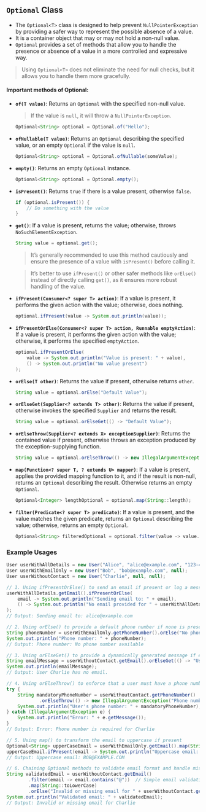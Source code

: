 ## `Optional` Class

- The `Optional<T>` class is designed to help prevent `NullPointerException` by providing a safer way to represent the possible absence of a value.
- It is a container object that may or may not hold a non-null value.
- `Optional` provides a set of methods that allow you to handle the presence or absence of a value in a more controlled and expressive way.

> Using `Optional<T>` does not eliminate the need for null checks, but it allows you to handle them more gracefully.

#### Important methods of Optional:

- **`of(T value)`**: 
  Returns an `Optional` with the specified non-null value. 
  > If the value is `null`, it will throw a `NullPointerException`.

  ```java
  Optional<String> optional = Optional.of("Hello");
  ```

- **`ofNullable(T value)`**: 
  Returns an `Optional` describing the specified value, or an empty `Optional` if the value is `null`.

  ```java
  Optional<String> optional = Optional.ofNullable(someValue);
  ```

- **`empty()`**: 
  Returns an empty `Optional` instance.

  ```java
  Optional<String> optional = Optional.empty();
  ```

- **`isPresent()`**: 
  Returns `true` if there is a value present, otherwise `false`.

  ```java
  if (optional.isPresent()) {
      // Do something with the value
  }
  ```

- **`get()`**: 
  If a value is present, returns the value; otherwise, throws `NoSuchElementException`. 

  ```java
  String value = optional.get();
  ```

  > It’s generally recommended to use this method cautiously and ensure the presence of a value with `isPresent()` before calling it.

  > It’s better to use `ifPresent()` or other safer methods like `orElse()` instead of directly calling `get()`, as it ensures more robust handling of the value.

- **`ifPresent(Consumer<? super T> action)`**: 
  If a value is present, it performs the given action with the value; otherwise, does nothing.

  ```java
  optional.ifPresent(value -> System.out.println(value));
  ```

- **`ifPresentOrElse(Consumer<? super T> action, Runnable emptyAction)`**: 
  If a value is present, it performs the given action with the value; otherwise, it performs the specified `emptyAction`.

  ```java
  optional.ifPresentOrElse(
      value -> System.out.println("Value is present: " + value),
      () -> System.out.println("No value present")
  );
  ```

- **`orElse(T other)`**: 
  Returns the value if present, otherwise returns `other`.

  ```java
  String value = optional.orElse("Default Value");
  ```

- **`orElseGet(Supplier<? extends T> other)`**: 
  Returns the value if present, otherwise invokes the specified `Supplier` and returns the result.

  ```java
  String value = optional.orElseGet(() -> "Default Value");
  ```

- **`orElseThrow(Supplier<? extends X> exceptionSupplier)`**: 
  Returns the contained value if present, otherwise throws an exception produced by the exception-supplying function.

  ```java
  String value = optional.orElseThrow(() -> new IllegalArgumentException("Value not present"));
  ```

- **`map(Function<? super T, ? extends U> mapper)`**: 
  If a value is present, applies the provided mapping function to it, and if the result is non-null, returns an `Optional` describing the result. Otherwise returns an empty `Optional`.

  ```java
  Optional<Integer> lengthOptional = optional.map(String::length);
  ```

- **`filter(Predicate<? super T> predicate)`**: 
  If a value is present, and the value matches the given predicate, returns an `Optional` describing the value; otherwise, returns an empty `Optional`.

  ```java
  Optional<String> filteredOptional = optional.filter(value -> value.startsWith("H"));
  ```

### Example Usages

```java
User userWithAllDetails = new User("Alice", "alice@example.com", "123-456-7890");
User userWithEmailOnly = new User("Bob", "bob@example.com", null);
User userWithoutContact = new User("Charlie", null, null);

// 1. Using ifPresentOrElse() to send an email if present or log a message if absent
userWithAllDetails.getEmail().ifPresentOrElse(
    email -> System.out.println("Sending email to: " + email),
    () -> System.out.println("No email provided for " + userWithAllDetails.getName())
);
// Output: Sending email to: alice@example.com

// 2. Using orElse() to provide a default phone number if none is present
String phoneNumber = userWithEmailOnly.getPhoneNumber().orElse("No phone number available");
System.out.println("Phone number: " + phoneNumber);
// Output: Phone number: No phone number available

// 3. Using orElseGet() to provide a dynamically generated message if email is absent
String emailMessage = userWithoutContact.getEmail().orElseGet(() -> "User " + userWithoutContact.getName() + " has no email.");
System.out.println(emailMessage);
// Output: User Charlie has no email.

// 4. Using orElseThrow() to enforce that a user must have a phone number
try {
    String mandatoryPhoneNumber = userWithoutContact.getPhoneNumber()
            .orElseThrow(() -> new IllegalArgumentException("Phone number is required for " + userWithoutContact.getName()));
    System.out.println("User's phone number: " + mandatoryPhoneNumber);
} catch (IllegalArgumentException e) {
    System.out.println("Error: " + e.getMessage());
}
// Output: Error: Phone number is required for Charlie

// 5. Using map() to transform the email to uppercase if present
Optional<String> upperCaseEmail = userWithEmailOnly.getEmail().map(String::toUpperCase);
upperCaseEmail.ifPresent(email -> System.out.println("Uppercase email: " + email));
// Output: Uppercase email: BOB@EXAMPLE.COM

// 6. Chaining Optional methods to validate email format and handle missing email
String validatedEmail = userWithoutContact.getEmail()
        .filter(email -> email.contains("@"))  // Simple email validation
        .map(String::toLowerCase)
        .orElse("Invalid or missing email for " + userWithoutContact.getName());
System.out.println("Validated email: " + validatedEmail);
// Output: Invalid or missing email for Charlie
```
